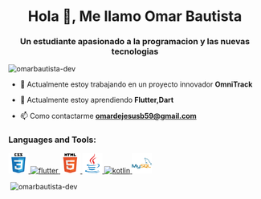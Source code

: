 <h1 align="center">Hola 👋, Me llamo Omar Bautista</h1>
<h3 align="center">Un estudiante apasionado a la programacion y las nuevas tecnologias</h3>

<p align="left"> <img src="https://komarev.com/ghpvc/?username=omarbautista-dev&label=Profile%20views&color=0e75b6&style=flat" alt="omarbautista-dev" /> </p>

- 🔭 Actualmente estoy trabajando en un proyecto innovador **OmniTrack**

- 🌱 Actualmente estoy aprendiendo **Flutter,Dart**

- 📫 Como contactarme **omardejesusb59@gmail.com**

<p align="left">
</p>

<h3 align="left">Languages and Tools:</h3>
<p align="left"> <a href="https://www.w3schools.com/css/" target="_blank" rel="noreferrer"> <img src="https://raw.githubusercontent.com/devicons/devicon/master/icons/css3/css3-original-wordmark.svg" alt="css3" width="40" height="40"/> </a> <a href="https://flutter.dev" target="_blank" rel="noreferrer"> <img src="https://www.vectorlogo.zone/logos/flutterio/flutterio-icon.svg" alt="flutter" width="40" height="40"/> </a> <a href="https://www.w3.org/html/" target="_blank" rel="noreferrer"> <img src="https://raw.githubusercontent.com/devicons/devicon/master/icons/html5/html5-original-wordmark.svg" alt="html5" width="40" height="40"/> </a> <a href="https://www.java.com" target="_blank" rel="noreferrer"> <img src="https://raw.githubusercontent.com/devicons/devicon/master/icons/java/java-original.svg" alt="java" width="40" height="40"/> </a> <a href="https://kotlinlang.org" target="_blank" rel="noreferrer"> <img src="https://www.vectorlogo.zone/logos/kotlinlang/kotlinlang-icon.svg" alt="kotlin" width="40" height="40"/> </a> <a href="https://www.mysql.com/" target="_blank" rel="noreferrer"> <img src="https://raw.githubusercontent.com/devicons/devicon/master/icons/mysql/mysql-original-wordmark.svg" alt="mysql" width="40" height="40"/> </a> </p>

<p>&nbsp;<img align="center" src="https://github-readme-stats.vercel.app/api?username=omarbautista-dev&show_icons=true&locale=en" alt="omarbautista-dev" /></p>

